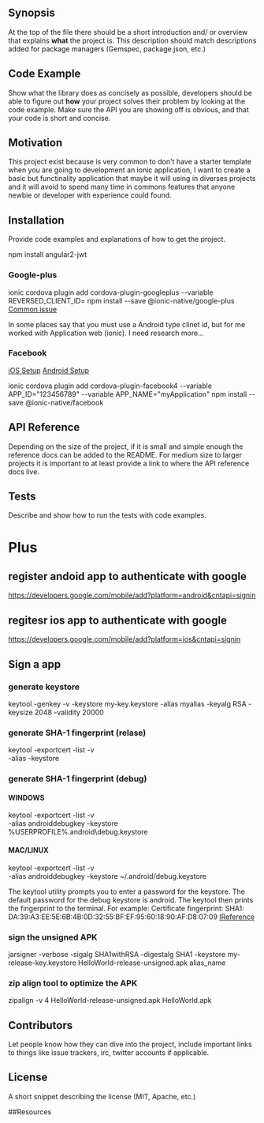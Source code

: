 ## Synopsis

At the top of the file there should be a short introduction and/ or overview that explains **what** the project is. This description should match descriptions added for package managers (Gemspec, package.json, etc.)

## Code Example

Show what the library does as concisely as possible, developers should be able to figure out **how** your project solves their problem by looking at the code example. Make sure the API you are showing off is obvious, and that your code is short and concise.

## Motivation

This project exist because is very common to don't have a starter template when you are going to development an ionic application, I want to create a basic but functinality application that maybe it will using in diverses projects and it will avoid to spend many time in commons features that anyone newbie or developer with experience could found.

## Installation

Provide code examples and explanations of how to get the project.

npm install angular2-jwt
### Google-plus
ionic cordova plugin add cordova-plugin-googleplus --variable REVERSED_CLIENT_ID=<clienteId> 
npm install --save @ionic-native/google-plus
[Common issue](https://github.com/EddyVerbruggen/cordova-plugin-googleplus/issues/248)

In some places say that you must use a Android type clinet id, but for me worked with Application web (ionic). I need research more...

### Facebook
[iOS Setup](https://developers.facebook.com/docs/ios/app-events)
[Android Setup](https://developers.facebook.com/docs/android/app-events)

ionic cordova plugin add cordova-plugin-facebook4 --variable APP_ID="123456789" --variable APP_NAME="myApplication"
npm install --save @ionic-native/facebook

## API Reference

Depending on the size of the project, if it is small and simple enough the reference docs can be added to the README. For medium size to larger projects it is important to at least provide a link to where the API reference docs live.

## Tests

Describe and show how to run the tests with code examples.

# Plus

## register andoid app to authenticate with google
https://developers.google.com/mobile/add?platform=android&cntapi=signin
## regitesr ios app to authenticate with google
https://developers.google.com/mobile/add?platform=ios&cntapi=signin

## Sign a app
### generate keystore
keytool -genkey -v -keystore my-key.keystore -alias myalias -keyalg RSA -keysize 2048 -validity 20000
### generate SHA-1 fingerprint (relase)
keytool -exportcert -list -v \
-alias <your-key-name> -keystore <path-to-production-keystore>
### generate SHA-1 fingerprint (debug)
#### WINDOWS
keytool -exportcert -list -v \
-alias androiddebugkey -keystore %USERPROFILE%\.android\debug.keystore
#### MAC/LINUX
keytool -exportcert -list -v \
-alias androiddebugkey -keystore ~/.android/debug.keystore

The keytool utility prompts you to enter a password for the keystore. The default password for the debug keystore is android. The keytool then prints the fingerprint to the terminal. For example: Certificate fingerprint: SHA1: DA:39:A3:EE:5E:6B:4B:0D:32:55:BF:EF:95:60:18:90:AF:D8:07:09
[IReference](https://developers.google.com/android/guides/client-auth)

### sign the unsigned APK
jarsigner -verbose -sigalg SHA1withRSA -digestalg SHA1 -keystore my-release-key.keystore HelloWorld-release-unsigned.apk alias_name
### zip align tool to optimize the APK
zipalign -v 4 HelloWorld-release-unsigned.apk HelloWorld.apk

## Contributors

Let people know how they can dive into the project, include important links to things like issue trackers, irc, twitter accounts if applicable.

## License

A short snippet describing the license (MIT, Apache, etc.)

##Resources
